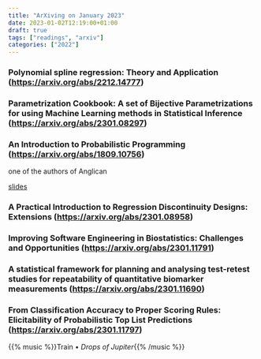 ```yaml
---
title: "ArXiving on January 2023"
date: 2023-01-02T12:19:00+01:00
draft: true
tags: ["readings", "arxiv"]
categories: ["2022"]
---
```


### Polynomial spline regression: Theory and Application (https://arxiv.org/abs/2212.14777)

### Parametrization Cookbook: A set of Bijective Parametrizations for using Machine Learning methods in Statistical Inference (https://arxiv.org/abs/2301.08297)

### An Introduction to Probabilistic Programming (https://arxiv.org/abs/1809.10756)

one of the authors of Anglican

[slides](https://jwvdm.github.io/slides/inference-learning-prob-prog/)

### A Practical Introduction to Regression Discontinuity Designs: Extensions (https://arxiv.org/abs/2301.08958)

### Improving Software Engineering in Biostatistics: Challenges and Opportunities (https://arxiv.org/abs/2301.11791)

### A statistical framework for planning and analysing test-retest studies for repeatability of quantitative biomarker measurements (https://arxiv.org/abs/2301.11690)

### From Classification Accuracy to Proper Scoring Rules: Elicitability of Probabilistic Top List Predictions (https://arxiv.org/abs/2301.11797)

{{% music %}}Train • _Drops of Jupiter_{{% /music %}}
